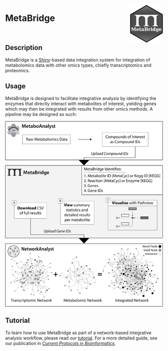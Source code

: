 [<img src="www/logo_light_hex.svg" align="right"  height="120px"/>](https://travis-m-blimkie.shinyapps.io/MetaBridgeShiny)

# **MetaBridge**

<br>

## **Description**

MetaBridge is a [Shiny](https://shiny.rstudio.com/)-based data integration
system for integration of metabolomics data with other omics types, chiefly
transcriptomics and proteomics.

## **Usage**

MetaBridge is designed to facilitate integrative analysis by identifying the
enzymes that directly interact with metabolites of interest, yielding genes
which may then be integrated with results from other omics methods. A pipeline
may be designed as such:

![](./figure.png)

## **Tutorial**

To learn how to use MetaBridge as part of a network-based integrative analysis
workflow, please read our [tutorial](./tutorial/tutorial.md). For a more
detailed guide, see our publication in [*Current Protocols in
Bioinformatics*]().

<br>
